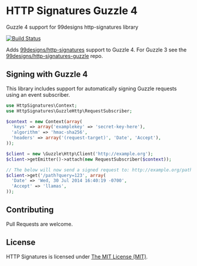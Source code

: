 HTTP Signatures Guzzle 4
========================

Guzzle 4 support for 99designs http-signatures library

[![Build Status](https://travis-ci.org/99designs/http-signatures-guzzlehttp.svg)](https://travis-ci.org/99designs/http-signatures-guzzlehttp)

Adds [99designs/http-signatures][99signatures] support to Guzzle 4.
For Guzzle 3 see the [99designs/http-signatures-guzzle][99signatures-guzzle] repo.

Signing with Guzzle 4
---------------------

This library includes support for automatically signing Guzzle requests using an event subscriber.

```php
use HttpSignatures\Context;
use HttpSignatures\GuzzleHttp\RequestSubscriber;

$context = new Context(array(
  'keys' => array('examplekey' => 'secret-key-here'),
  'algorithm' => 'hmac-sha256',
  'headers' => array('(request-target)', 'Date', 'Accept'),
));

$client = new \Guzzle\Http\Client('http://example.org');
$client->getEmitter()->attach(new RequestSubscriber($context));

// The below will now send a signed request to: http://example.org/path?query=123
$client->get('/path?query=123', array(
  'Date' => 'Wed, 30 Jul 2014 16:40:19 -0700',
  'Accept' => 'llamas',
));
```

## Contributing

Pull Requests are welcome.

[99signatures]: https://github.com/99designs/http-signatures-php
[99signatures-guzzle]: https://github.com/99designs/http-signatures-guzzle

## License

HTTP Signatures is licensed under [The MIT License (MIT)](LICENSE).
